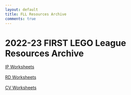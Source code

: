 ```yaml
---
layout: default
title: FLL Resources Archive
comments: true
---
```


<div class="container">

<h1>2022-23 FIRST LEGO League Resources Archive</h1>

<a href="/translations/en-us/Worksheets/2022FLLTutorials-IPWorksheets.pdf">IP Worksheets</a><br>
<br>
<a href="/translations/en-us/Worksheets/2022FLLTutorials-RDWorksheets.pdf">RD Worksheets</a><br>
<br>
<a href="/translations/en-us/Worksheets/2022FLLTutorials-CVWorksheets.pdf">CV Worksheets</a><br>

</div>
